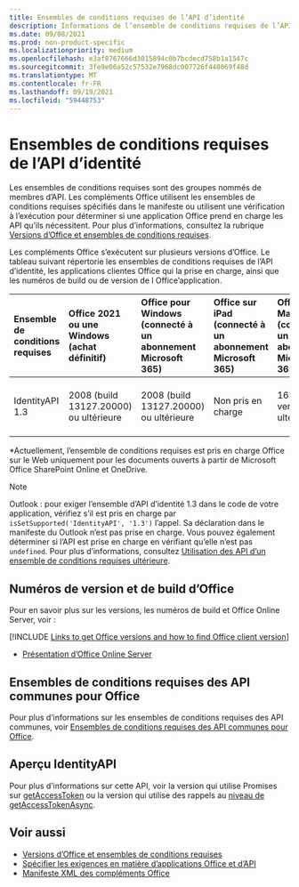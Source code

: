 ```yaml
---
title: Ensembles de conditions requises de l’API d’identité
description: Informations de l’ensemble de conditions requises de l’API d’identité Office les modules complémentaires.
ms.date: 09/08/2021
ms.prod: non-product-specific
ms.localizationpriority: medium
ms.openlocfilehash: e3af8767666d3015894c0b7bcdecd758b1a1547c
ms.sourcegitcommit: 3fe9e06a52c57532e7968dc007726f448069f48d
ms.translationtype: MT
ms.contentlocale: fr-FR
ms.lasthandoff: 09/19/2021
ms.locfileid: "59448753"
---
```

# <a name="identity-api-requirement-sets"></a>Ensembles de conditions requises de l’API d’identité

Les ensembles de conditions requises sont des groupes nommés de membres d’API. Les compléments Office utilisent les ensembles de conditions requises spécifiés dans le manifeste ou utilisent une vérification à l’exécution pour déterminer si une application Office prend en charge les API qu’ils nécessitent. Pour plus d’informations, consultez la rubrique [Versions d’Office et ensembles de conditions requises](../../develop/office-versions-and-requirement-sets.md).

Les compléments Office s’exécutent sur plusieurs versions d’Office. Le tableau suivant répertorie les ensembles de conditions requises de l’API d’identité, les applications clientes Office qui la prise en charge, ainsi que les numéros de build ou de version de l Office’application.

|  Ensemble de conditions requises  | Office 2021 ou une Windows<br>(achat définitif) | Office pour Windows<br>(connecté à un abonnement Microsoft 365) |  Office sur iPad<br>(connecté à un abonnement Microsoft 365)  |  Office sur Mac<br>(connecté à un abonnement Microsoft 365)  | Office sur le web  |
|:-----|:-----|:-----|:-----|:-----|:-----|
| IdentityAPI 1.3  | 2008 (build 13127.20000) ou ultérieure | 2008 (build 13127.20000) ou ultérieure | Non pris en charge | 16.40 ou version ultérieure | Microsoft Office SharePoint Online et OneDrive\* |

\*Actuellement, l’ensemble de conditions requises est pris en charge Office sur le Web uniquement pour les documents ouverts à partir de Microsoft Office SharePoint Online et OneDrive.

> [!NOTE]
> Outlook : pour exiger l’ensemble d’API d’identité 1.3 dans le code de votre application, vérifiez s’il est pris en charge par `isSetSupported('IdentityAPI', '1.3')` l’appel. Sa déclaration dans le manifeste du Outlook n’est pas prise en charge. Vous pouvez également déterminer si l’API est prise en charge en vérifiant qu’elle n’est pas `undefined`. Pour plus d’informations, consultez [Utilisation des API d’un ensemble de conditions requises ultérieure](outlook-api-requirement-sets.md#using-apis-from-later-requirement-sets).

## <a name="office-versions-and-build-numbers"></a>Numéros de version et de build d’Office

Pour en savoir plus sur les versions, les numéros de build et Office Online Server, voir :

[!INCLUDE [Links to get Office versions and how to find Office client version](../../includes/links-get-office-versions-builds.md)]
- [Présentation d’Office Online Server](/officeonlineserver/office-online-server-overview)

## <a name="office-common-api-requirement-sets"></a>Ensembles de conditions requises des API communes pour Office

Pour plus d’informations sur les ensembles de conditions requises des API communes, voir [Ensembles de conditions requises des API communes pour Office](office-add-in-requirement-sets.md).

## <a name="identityapi-preview"></a>Aperçu IdentityAPI

Pour plus d’informations sur cette API, voir la version qui utilise Promises sur [getAccessToken](/javascript/api/office-runtime/officeruntime.auth#getaccesstoken-options-) ou la version qui utilise des rappels au [niveau de getAccessTokenAsync](/javascript/api/office/office.auth#getAccessTokenAsync_options__callback_).

## <a name="see-also"></a>Voir aussi

- [Versions d’Office et ensembles de conditions requises](../../develop/office-versions-and-requirement-sets.md)
- [Spécifier les exigences en matière d’applications Office et d’API](../../develop/specify-office-hosts-and-api-requirements.md)
- [Manifeste XML des compléments Office](../../develop/add-in-manifests.md)
